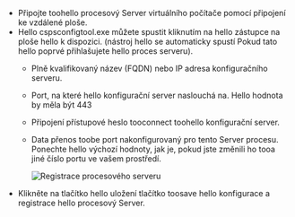 * Připojte toohello procesový Server virtuálního počítače pomocí připojení ke vzdálené ploše.
* Hello cspsconfigtool.exe můžete spustit kliknutím na hello zástupce na ploše hello k dispozici. (nástroj hello se automaticky spustí Pokud tato hello poprvé přihlašujete hello proces serveru).
  - Plně kvalifikovaný název (FQDN) nebo IP adresa konfiguračního serveru.
  - Port, na které hello konfigurační server naslouchá na. Hello hodnota by měla být 443
  - Připojení přístupové heslo tooconnect toohello konfigurační server.
  - Data přenos toobe port nakonfigurovaný pro tento Server procesu. Ponechte hello výchozí hodnoty, jak je, pokud jste změnili ho tooa jiné číslo portu ve vašem prostředí.

    ![Registrace procesového serveru](./media/site-recovery-vmware-register-process-server/register-ps.png)
* Klikněte na tlačítko hello uložení tlačítko toosave hello konfigurace a registrace hello procesový Server.
